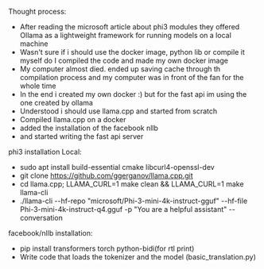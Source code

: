 Thought process:
- After reading the microsoft article about phi3 modules they offered Ollama as a lightweight framework for running models on a local machine
- Wasn't sure if i should use the docker image, python lib or compile it myself do I compiled the code and made my own docker image
- My computer almost died. ended up saving cache through th compilation process and my computer was in front of the fan for the whole time
- In the end i created my own docker :) but for the fast api im using the one created by ollama
- Understood i should use llama.cpp and started from scratch
- Compiled llama.cpp on a docker
- added the installation of the facebook nllb
- and started writing the fast api server


phi3 installation Local:
- sudo apt install build-essential cmake libcurl4-openssl-dev
- git clone https://github.com/ggerganov/llama.cpp.git
- cd llama.cpp; LLAMA_CURL=1 make clean && LLAMA_CURL=1 make llama-cli
- ./llama-cli --hf-repo "microsoft/Phi-3-mini-4k-instruct-gguf" --hf-file Phi-3-mini-4k-instruct-q4.gguf -p "You are a helpful assistant" --conversation

facebook/nllb installation:
- pip install transformers torch python-bidi(for rtl print)
- Write code that loads the tokenizer and the model (basic_translation.py)
